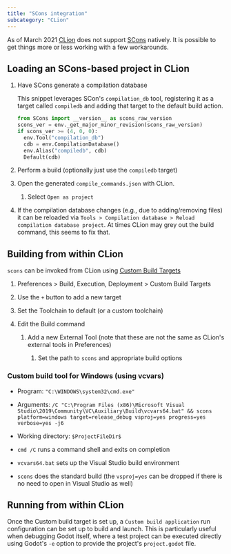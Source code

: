 ```yaml
---
title: "SCons integration"
subcategory: "CLion"
---
```


As of March 2021 [CLion](https://www.jetbrains.com/clion/) does not support [SCons](https://scons.org/) natively.
It is possible to get things more or less working with a few workarounds.

## Loading an SCons-based project in CLion

1. Have SCons generate a compilation database

   This snippet leverages SCon's `compilation_db` tool, registering it as a target called `compiledb` and adding that
   target to the default build action.
   
   ```python
   from SCons import __version__ as scons_raw_version
   scons_ver = env._get_major_minor_revision(scons_raw_version)
   if scons_ver >= (4, 0, 0):
     env.Tool("compilation_db")
     cdb = env.CompilationDatabase()
     env.Alias("compiledb", cdb)
     Default(cdb)
   ```
1. Perform a build (optionally just use the `compiledb` target)
1. Open the generated `compile_commands.json` with CLion.
    1. Select `Open as project`
1. If the compilation database changes (e.g., due to adding/removing files) it can be reloaded via
   `Tools > Compilation database > Reload compilation database project`. At times CLion may grey out the build command, this seems to fix that.

## Building from within CLion

`scons` can be invoked from CLion using [Custom Build Targets](https://www.jetbrains.com/help/clion/custom-build-targets.html)

1. Preferences > Build, Execution, Deployment > Custom Build Targets
1. Use the `+` button to add a new target
1. Set the Toolchain to default (or a custom toolchain)
1. Edit the Build command

    1. Add a new External Tool (note that these are not the same as CLion's external tools in Preferences)

        1. Set the path to `scons` and appropriate build options

### Custom build tool for Windows (using vcvars)

* Program: `"C:\WINDOWS\system32\cmd.exe"`
* Arguments: ```/C "C:\Program Files (x86)\Microsoft Visual Studio\2019\Community\VC\Auxiliary\Build\vcvars64.bat" && scons platform=windows target=release_debug vsproj=yes progress=yes verbose=yes -j6```
* Working directory: `$ProjectFileDir$`

* `cmd /C` runs a command shell and exits on completion
* `vcvars64.bat` sets up the Visual Studio build environment
* `scons` does the standard build (the `vsproj=yes` can be dropped if there is no need to open in Visual Studio as well)

## Running from within CLion

Once the Custom build target is set up, a `Custom build application` run configuration can be set up to build and
launch. This is particularly useful when debugging Godot itself, where a test project can be executed directly using
Godot's `-e` option to provide the project's `project.godot` file.

